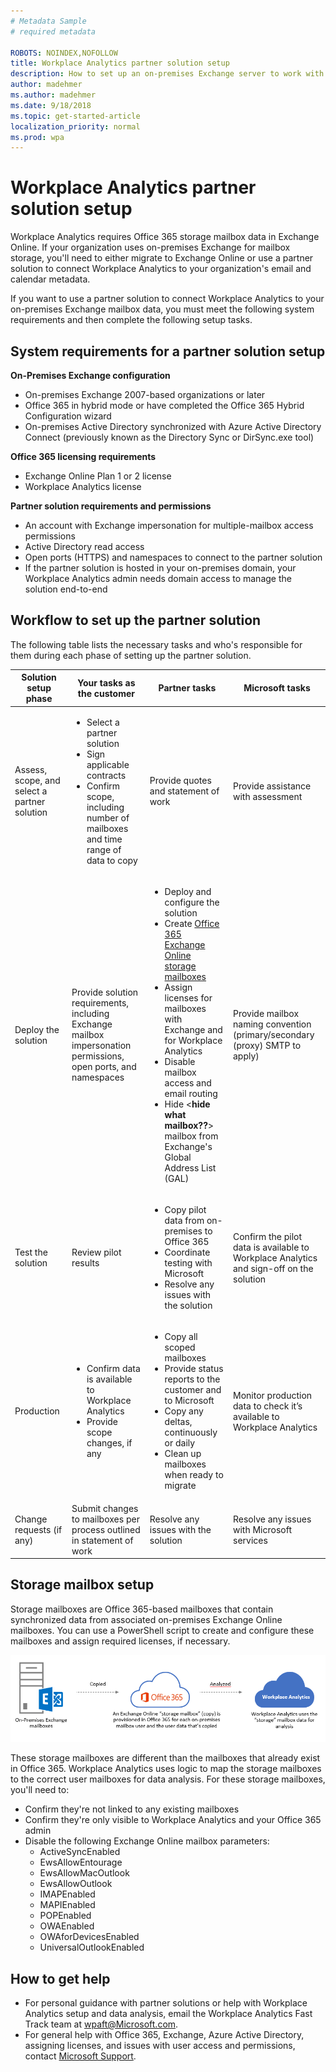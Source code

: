 ```yaml
---
# Metadata Sample
# required metadata

ROBOTS: NOINDEX,NOFOLLOW
title: Workplace Analytics partner solution setup
description: How to set up an on-premises Exchange server to work with Workplace Analytics. 
author: madehmer
ms.author: madehmer
ms.date: 9/18/2018
ms.topic: get-started-article
localization_priority: normal 
ms.prod: wpa
---
```

# Workplace Analytics partner solution setup

Workplace Analytics requires Office 365 storage mailbox data in Exchange Online. If your organization uses on-premises Exchange for mailbox storage, you'll need to either migrate to Exchange Online or use a partner solution to connect Workplace Analytics to your organization's email and calendar metadata.

If you want to use a partner solution to connect Workplace Analytics to your on-premises Exchange mailbox data, you must meet the following system requirements and then complete the following setup tasks.

## System requirements for a partner solution setup

**On-Premises Exchange configuration**

* On-premises Exchange 2007-based organizations or later
* Office 365 in hybrid mode or have completed the Office 365 Hybrid Configuration wizard​
* On-premises Active Directory synchronized with Azure Active Directory Connect (previously known as the Directory Sync or DirSync.exe tool)

**Office 365 licensing requirements**

* Exchange Online Plan 1 or 2 license
* Workplace Analytics license

**Partner solution requirements and permissions**

* An account with Exchange impersonation​ for multiple-mailbox access permissions
* Active Directory read access​
* Open ports (HTTPS) and namespaces to connect to the partner solution
* If the partner solution is hosted in your on-premises domain, your Workplace Analytics admin needs domain access to manage the solution end-to-end

## Workflow to set up the partner solution

The following table lists the necessary tasks and who's responsible for them during each phase of setting up the partner solution.

|Solution setup phase|Your tasks as the customer|Partner tasks|Microsoft tasks
|--------------------|---------------|-------------|-------------------------|
|Assess, scope, and select a partner solution|<ul><li>Select a partner solution</li><li>Sign applicable contracts</li><li>Confirm scope, including number of mailboxes and time range of data to copy</li></ul>|Provide quotes and statement of work|Provide assistance with assessment|
|Deploy the solution|Provide solution requirements, including Exchange mailbox impersonation permissions, open ports, and namespaces|<ul><li>Deploy and configure the solution​</li><li>Create [Office 365 Exchange Online storage mailboxes​](#storage-mailbox-setup)</li><li>Assign licenses for mailboxes with Exchange and for Workplace Analytics</li><li>Disable mailbox access and email routing​</li><li>Hide <**hide what mailbox??**> mailbox from Exchange's Global Address List (GAL)</li></ul>|Provide mailbox naming convention (primary/secondary (proxy) SMTP to apply)
|Test the solution|Review pilot results|<ul><li>Copy pilot data from on-premises to Office 365​​</li><li>Coordinate testing with Microsoft​​</li><li>Resolve any issues with the solution</li></ul>|Confirm the pilot data is available to Workplace Analytics and sign-off on the solution
|Production|<ul><li>Confirm data is available to Workplace Analytics</li><li>Provide scope changes, if any</li></ul>|<ul><li>Copy all scoped mailboxes​</li><li>Provide status reports to the customer and to Microsoft​</li><li>Copy any deltas, continuously or daily​</li><li>Clean up mailboxes when ready to migrate</li></ul>|Monitor production data to check it’s available to Workplace Analytics
|Change requests (if any)|Submit changes to mailboxes per process outlined in statement of work|Resolve any issues with the solution|Resolve any issues with Microsoft services

## Storage mailbox setup

Storage mailboxes are Office 365-based mailboxes that contain synchronized data from associated on-premises Exchange Online mailboxes. You can use a PowerShell script to create and configure these mailboxes and assign required licenses, if necessary.

![Workplace Analytics storage mailboxes](./images/storage-mailboxes.png)

​These storage mailboxes are different than the mailboxes that already exist in Office 365. Workplace Analytics uses logic to map the storage mailboxes to the correct user mailboxes for data analysis. For these storage mailboxes, you'll need to:

* Confirm they're not linked to any existing mailboxes
* Confirm they're only visible to Workplace Analytics and your Office 365 admin
* Disable the following Exchange Online mailbox parameters:
  * ActiveSyncEnabled
  * EwsAllowEntourage
  * EwsAllowMacOutlook
  * EwsAllowOutlook
  * IMAPEnabled
  * MAPIEnabled
  * POPEnabled
  * OWAEnabled
  * OWAforDevicesEnabled
  * UniversalOutlookEnabled

## How to get help

* For personal guidance with partner solutions or help with Workplace Analytics setup and data analysis, email the Workplace Analytics Fast Track team at <wpaft@Microsoft.com>.
* For general help with Office 365, Exchange, Azure Active Directory, assigning licenses, and issues with user access and permissions, contact [Microsoft Support](https://support.microsoft.com).